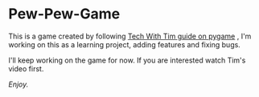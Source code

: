 # Pew-Pew-Game
This is a game created by following [Tech With Tim guide on pygame](https://youtu.be/jO6qQDNa2UY) ,
I'm working on this as a learning project, adding features and fixing bugs.

I'll keep working on the game for now. 
If you are interested watch Tim's video first.

*Enjoy.*